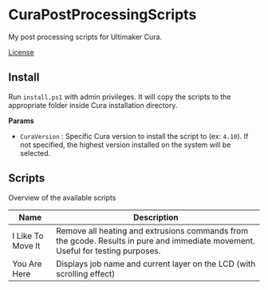 # CuraPostProcessingScripts

My post processing scripts for Ultimaker Cura. 

[License](LICENSE)

## Install

Run `install.ps1` with admin privileges. 
It will copy the scripts to the appropriate folder inside Cura installation directory.

**Params**

- `CuraVersion` : Specific Cura version to install the script to (ex: `4.10`). If not specified, the highest version installed on the system will be selected.

## Scripts

Overview of the available scripts

Name  | Description
---------|----------
I Like To Move It | Remove all heating and extrusions commands from the gcode. Results in pure and immediate movement. Useful for testing purposes.
You Are Here | Displays job name and current layer on the LCD (with scrolling effect)
